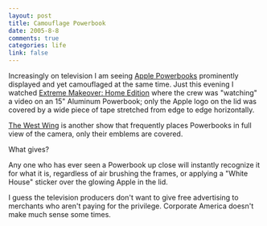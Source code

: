 ```yaml
--- 
layout: post
title: Camouflage Powerbook
date: 2005-8-8
comments: true
categories: life
link: false
---
```

Increasingly on television I am seeing <a href="http://www.apple.com/powerbook/" title="Apple Powerbooks">Apple Powerbooks</a> prominently displayed and yet camouflaged at the same time. Just this evening I watched <a href="http://abc.go.com/primetime/xtremehome/index.html" title="Extreme Makeover: Home Edition">Extreme Makeover: Home Edition</a> where the crew was "watching" a video on an 15" Aluminum Powerbook; only the Apple logo on the lid was covered by a wide piece of tape stretched from edge to edge horizontally.

<a href="http://www.nbc.com/The_West_Wing/index.html" title="The West Wing">The West Wing</a> is another show that frequently places Powerbooks in full view of the camera, only their emblems are covered.

What gives?

Any one who has ever seen a Powerbook up close will instantly recognize it for what it is, regardless of air brushing the frames, or applying a "White House" sticker over the glowing Apple in the lid.

I guess the television producers don't want to give free advertising to merchants who aren't paying for the privilege. Corporate America doesn't make much sense some times.
